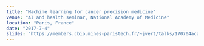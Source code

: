 ```yaml
---
title: "Machine learning for cancer precision medicine"
venue: "AI and health seminar, National Academy of Medicine"
location: "Paris, France"
date: "2017-7-4"
slides: "https://members.cbio.mines-paristech.fr/~jvert/talks/170704academie/academie.pdf"
---
```

